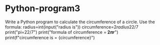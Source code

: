 # Python-program3
Write a Python program to calculate the circumference of a circle. Use the formula:
radius=int(input("radius is"))
circumference=2*radius*22/7
print("pi=22/7")
print("formula of circumference = 𝟐𝝅𝒓")
print(f"circumference is = {circumference}")

